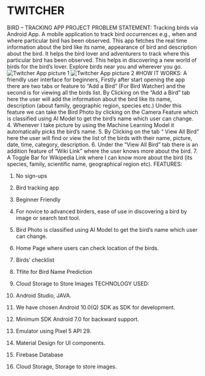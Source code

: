 # TWITCHER
BIRD – TRACKING APP
PROJECT PROBLEM STATEMENT:
Tracking birds via Android App. A mobile application to track bird occurrences e.g., when and where particular bird has been observed. This app fetches the real time information about the bird like its name, appearance of bird and description about the bird. It helps the bird lover and adventurers to track where this particular bird has been observed. This helps in discovering a new world of birds for the bird’s lover. Explore birds near you and wherever you go. 
![Twitcher App picture 1](https://user-images.githubusercontent.com/104304610/169592894-1b39076f-ae1e-45d9-8f56-7c2dac4acf02.jpeg)
![Twitcher App picture 2](https://user-images.githubusercontent.com/104304610/169592911-ef6120c0-89e0-4fa1-8e18-03cb9f3487f5.jpeg)
#HOW IT WORKS:
A friendly user interface for beginners, Firstly after start opening the app there are two tabs or feature to “Add a Bird” (For Bird Watcher) and the second is for viewing all the birds list.
By Clicking on the “Add a Bird” tab here the user will add the information about the bird like its name, description (about family, geographic region, species etc.)
Under this feature we can take the Bird Photo by clicking on the Camera Feature which  is classified using AI Model to get the bird’s name which user can change.
4.	Whenever I take picture by using the Machine Learning Model it automatically picks the bird’s name.
5.	By Clicking on the tab “ View All Bird” here the user will find or view the list of the birds with their name, picture, date, time, category, description.
6.	Under the “View All Bird” tab there is an addition feature of “Wiki Link” where the user knows more about the bird.
7.	A Toggle Bar for Wikipedia Link where I can know more about the bird (its species, family, scientific name, geographical region etc).
FEATURES:

1.	No sign-ups
2.	Bird tracking app
3.	Beginner Friendly
4.	For novice to advanced birders, ease of use in discovering a bird by image or search text tool.
5.	Bird Photo is classified using AI Model to get the bird’s name which user can change.
6.	Home Page where users can check location of the birds.
7.	Birds’ checklist
8.	Tflite for Bird Name Prediction 
9.	Cloud Storage to Store Images
TECHNOLOGY USED:

1.	Android Studio, JAVA.
2.	We have chosen Android 10.0(Q) SDK as SDK for development.
3.	Minimum SDK Android 7.0 for backward support.
4.	Emulator using Pixel 5 API 29.
5.	Material Design for UI components. 
6.	Firebase Database
7.	Cloud Storage, Storage to store images.
